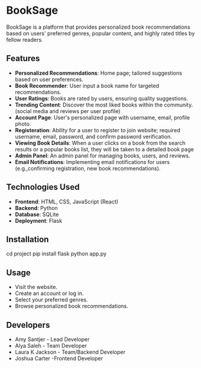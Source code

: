 # BookSage

BookSage is a platform that provides personalized book recommendations based on users' preferred genres, popular content, and highly rated titles by fellow readers.

## Features

- **Personalized Recommendations**: Home page; tailored suggestions based on user preferences.
- **Book Recommender**: User input a book name for targeted recommendations.
- **User Ratings**: Books are rated by users, ensuring quality suggestions.
- **Trending Content**: Discover the most liked books within the community. (social media and reviews per user profile) 
- **Account Page**: User's personalized page with username, email, profile photo.
- **Registeration**: Ability for a user to register to join website; required username, email, password, and confirm password verification.
- **Viewing Book Details**: When a user clicks on a book from the search results or a popular books list, they will be taken to a detailed book page
- **Admin Panel**: An admin panel for managing books, users, and reviews.
- **Email Notifications**:  Implementing email notifications for users (e.g.,confirming registration, new book recommendations).



## Technologies Used

- **Frontend**: HTML, CSS, JavaScript (React)
- **Backend**: Python
- **Database**: SQLite
- **Deployment**: Flask

## Installation
cd project
pip install flask 
python app.py

## Usage
- Visit the website.
- Create an account or log in.
- Select your preferred genres.
- Browse personalized book recommendations.


## Developers
- Amy Santjer - Lead Developer
- Alya Saleh  - Team Developer
- Laura K Jackson - Team/Backend Developer
- Joshua Carter -Frontend Developer
